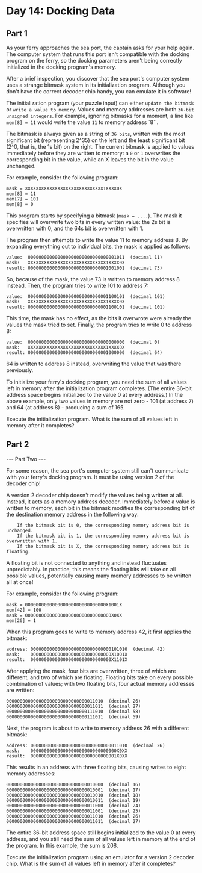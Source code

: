 # Day 14: Docking Data

## Part 1

As your ferry approaches the sea port, the captain asks for your help again. The computer
system that runs this port isn't compatible with the docking program on the ferry, so the
docking parameters aren't being correctly initialized in the docking program's memory.

After a brief inspection, you discover that the sea port's computer system uses a strange
bitmask system in its initialization program. Although you don't have the correct decoder
chip handy, you can emulate it in software!

The initialization program (your puzzle input) can either `update the bitmask` or `write a value
to memory`. Values and memory addresses are both `36-bit unsigned integers`. For example, ignoring
bitmasks for a moment, a line like `mem[8] = 11` would write the value `11` to memory address `8``.

The bitmask is always given as a string of `36 bits`, written with the most significant bit
(representing 2^35) on the left and the least significant bit (2^0, that is, the 1s bit) on
the right. The current bitmask is applied to values immediately before they are written to
memory: a `0` or `1` overwrites the corresponding bit in the value, while an X leaves the bit in
the value unchanged.

For example, consider the following program:

```
mask = XXXXXXXXXXXXXXXXXXXXXXXXXXXXX1XXXX0X
mem[8] = 11
mem[7] = 101
mem[8] = 0
```

This program starts by specifying a bitmask (`mask = ....`). The mask it specifies will overwrite
two bits in every written value: the 2s bit is overwritten with 0, and the 64s bit is
overwritten with 1.

The program then attempts to write the value 11 to memory address 8. By expanding everything
out to individual bits, the mask is applied as follows:

```
value:  000000000000000000000000000000001011  (decimal 11)
mask:   XXXXXXXXXXXXXXXXXXXXXXXXXXXXX1XXXX0X
result: 000000000000000000000000000001001001  (decimal 73)
```

So, because of the mask, the value 73 is written to memory address 8 instead. Then,
the program tries to write 101 to address 7:

```
value:  000000000000000000000000000001100101  (decimal 101)
mask:   XXXXXXXXXXXXXXXXXXXXXXXXXXXXX1XXXX0X
result: 000000000000000000000000000001100101  (decimal 101)
```

This time, the mask has no effect, as the bits it overwrote were already the values the mask
tried to set. Finally, the program tries to write 0 to address 8:

```
value:  000000000000000000000000000000000000  (decimal 0)
mask:   XXXXXXXXXXXXXXXXXXXXXXXXXXXXX1XXXX0X
result: 000000000000000000000000000001000000  (decimal 64)
```

64 is written to address 8 instead, overwriting the value that was there previously.

To initialize your ferry's docking program, you need the sum of all values left in memory
after the initialization program completes. (The entire 36-bit address space begins initialized
to the value 0 at every address.) In the above example, only two values in memory are not
zero - 101 (at address 7) and 64 (at address 8) - producing a sum of 165.

Execute the initialization program. What is the sum of all values left in memory after it completes?

## Part 2

--- Part Two ---

For some reason, the sea port's computer system still can't communicate with your
ferry's docking program. It must be using version 2 of the decoder chip!

A version 2 decoder chip doesn't modify the values being written at all. Instead,
it acts as a memory address decoder. Immediately before a value is written to memory,
each bit in the bitmask modifies the corresponding bit of the destination memory address in the following way:

```
    If the bitmask bit is 0, the corresponding memory address bit is unchanged.
    If the bitmask bit is 1, the corresponding memory address bit is overwritten with 1.
    If the bitmask bit is X, the corresponding memory address bit is floating.
```

A floating bit is not connected to anything and instead fluctuates unpredictably.
In practice, this means the floating bits will take on all possible values, potentially
causing many memory addresses to be written all at once!

For example, consider the following program:

```
mask = 000000000000000000000000000000X1001X
mem[42] = 100
mask = 00000000000000000000000000000000X0XX
mem[26] = 1
```

When this program goes to write to memory address 42, it first applies the bitmask:

```
address: 000000000000000000000000000000101010  (decimal 42)
mask:    000000000000000000000000000000X1001X
result:  000000000000000000000000000000X1101X
```

After applying the mask, four bits are overwritten, three of which are different,
and two of which are floating. Floating bits take on every possible combination of
values; with two floating bits, four actual memory addresses are written:

```
000000000000000000000000000000011010  (decimal 26)
000000000000000000000000000000011011  (decimal 27)
000000000000000000000000000000111010  (decimal 58)
000000000000000000000000000000111011  (decimal 59)
```

Next, the program is about to write to memory address 26 with a different bitmask:

```
address: 000000000000000000000000000000011010  (decimal 26)
mask:    00000000000000000000000000000000X0XX
result:  00000000000000000000000000000001X0XX
```

This results in an address with three floating bits, causing writes to eight memory addresses:

```
000000000000000000000000000000010000  (decimal 16)
000000000000000000000000000000010001  (decimal 17)
000000000000000000000000000000010010  (decimal 18)
000000000000000000000000000000010011  (decimal 19)
000000000000000000000000000000011000  (decimal 24)
000000000000000000000000000000011001  (decimal 25)
000000000000000000000000000000011010  (decimal 26)
000000000000000000000000000000011011  (decimal 27)
```

The entire 36-bit address space still begins initialized to the value 0 at every address,
and you still need the sum of all values left in memory at the end of the program.
In this example, the sum is 208.

Execute the initialization program using an emulator for a version 2 decoder chip. What is the sum of all values left in memory after it completes?

